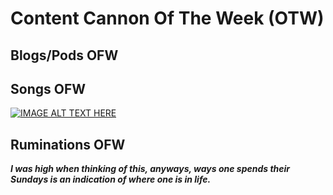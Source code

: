 # Content Cannon Of The Week (OTW) 

## Blogs/Pods OFW

## Songs OFW

[![IMAGE ALT TEXT HERE](https://img.youtube.com/vi/<uCEv2NMr46E>/maxresdefault.jpg)](https://www.youtube.com/watch?v=uCEv2NMr46E)

## Ruminations OFW 

***I was high when thinking of this, anyways, ways one spends their Sundays is an indication of where one is in life.***
